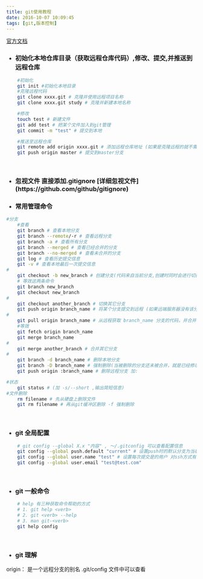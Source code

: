 ```yaml
---
title: git使用教程
date: 2016-10-07 10:09:45
tags: [git,版本控制]
---
```


[官方文档](https://git-scm.com/doc)

+ <h3>初始化本地仓库目录（获取远程仓库代码）,修改、提交,并推送到远程仓库</h3>
``` bash
    #初始化
    git init #初始化本地目录
    #克隆远程代码
    git clone xxxx.git # 克隆并使用远程项目名称
    git clone xxxx.git study # 克隆并新建本地名称

    #修改
    touch test # 新建文件
    git add test # 把某个文件加入到git管理
    git commit -m "test" # 提交到本地

    #推送至远程仓库
    git remote add origin xxxx.git # 添加远程仓库地址 (如果是克隆远程的就不需要添加)
    git push origin master # 提交到master分支
```
<br />

<!--more-->

+ <h3>忽视文件 直接添加.gitignore [详细忽视文件](https://github.com/github/gitignore)</h3>

+ <h3>常用管理命令</h3>
``` bash
#分支
    #查看
    git branch # 查看本地分支
    git branch --remote/-r # 查看远程分支
    git branch -a # 查看所有分支
    git branch --merged # 查看已经合并的分支
    git branch --no-merged # 查看未合并的分支
    git log # 查看历史提交信息
    git -v # 查看本地最后一次提交信息
#
    git checkout -b new_branch # 创建分支(代码来自当前分支,创建时同时会进行切换)
    # 等效这两条命令
    git branch new_branch
    git checkout new_branch
#
    git checkout another_branch # 切换其它分支
    git push origin branch_name # 将某个分支提交到远程 (如果远端服务器没有该分支，将会自动创建)
#
    git pull origin branch_name # 从远程获取 branch_name 分支的代码，并合并
    #等效
    git fetch origin branch_name
    git merge branch_name
#
    git merge another_branch # 合并其它分支
#
    git branch -d branch_name # 删除本地分支
    git branch -D branch_name # 强制删除(当被删除的分支还未被合并，就是已经修改但未被合并)
    git push origin :branch_name # 删除远程分支 加:

#状态
    git status # (加 -s/--short ,输出简短信息)
#文件删除
    rm filename # 先从硬盘上删除文件
    git rm filename # 再从git缓冲区删除 -f 强制删除
```
<br />

+ <h3>git 全局配置 </h3>
``` bash
    # git config --global X.x "内容" , ～/.gitconfig 可以查看配置信息
    git config --global push.default "current" # 设置push时的默认分支为当前分支 (提交当前分支可以直接git push)
    git config --global user.name "test" # 设置每次提交是的用户 对ssh方式有效
    git config --global user.email "test@test.com"
```
<br />

+ <h3>git 一般命令</h3>
``` bash
    # help 有三种获取命令帮助的方式
    # 1. git help <verb>
    # 2. git <verb> --help
    # 3. man git-<verb>
    git help config
```
<br />

+ <h3>git 理解</h3>
origin： 是一个远程分支的别名 .git/config 文件中可以查看

